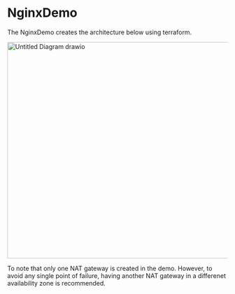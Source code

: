 # NginxDemo

The NginxDemo creates the architecture below using terraform.  

<img width="581" height="496" alt="Untitled Diagram drawio" src="https://github.com/user-attachments/assets/e9158b31-df8d-4eb6-835a-d2127abcef05" />


To note that only one NAT gateway is created in the demo. However, to avoid any single point of failure, having another NAT gateway in a differenet availability zone is recommended.



